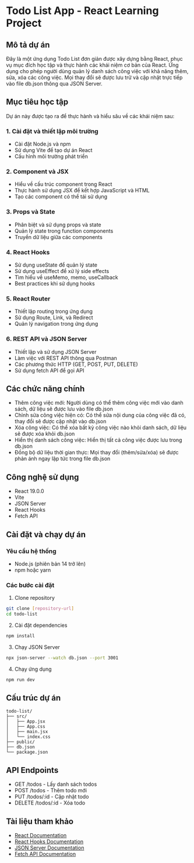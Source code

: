 # Todo List App - React Learning Project

## Mô tả dự án
Đây là một ứng dụng Todo List đơn giản được xây dựng bằng React, phục vụ mục đích học tập và thực hành các khái niệm cơ bản của React. Ứng dụng cho phép người dùng quản lý danh sách công việc với khả năng thêm, sửa, xóa các công việc. Mọi thay đổi sẽ được lưu trữ và cập nhật trực tiếp vào file db.json thông qua JSON Server.

## Mục tiêu học tập
Dự án này được tạo ra để thực hành và hiểu sâu về các khái niệm sau:

### 1. Cài đặt và thiết lập môi trường
- Cài đặt Node.js và npm
- Sử dụng Vite để tạo dự án React
- Cấu hình môi trường phát triển

### 2. Component và JSX
- Hiểu về cấu trúc component trong React
- Thực hành sử dụng JSX để kết hợp JavaScript và HTML
- Tạo các component có thể tái sử dụng

### 3. Props và State
- Phân biệt và sử dụng props và state
- Quản lý state trong function components
- Truyền dữ liệu giữa các components

### 4. React Hooks
- Sử dụng useState để quản lý state
- Sử dụng useEffect để xử lý side effects
- Tìm hiểu về useMemo, memo, useCallback
- Best practices khi sử dụng hooks

### 5. React Router
- Thiết lập routing trong ứng dụng
- Sử dụng Route, Link, và Redirect
- Quản lý navigation trong ứng dụng

### 6. REST API và JSON Server
- Thiết lập và sử dụng JSON Server
- Làm việc với REST API thông qua Postman
- Các phương thức HTTP (GET, POST, PUT, DELETE)
- Sử dụng fetch API để gọi API

## Các chức năng chính
- Thêm công việc mới: Người dùng có thể thêm công việc mới vào danh sách, dữ liệu sẽ được lưu vào file db.json
- Chỉnh sửa công việc hiện có: Có thể sửa nội dung của công việc đã có, thay đổi sẽ được cập nhật vào db.json
- Xóa công việc: Có thể xóa bất kỳ công việc nào khỏi danh sách, dữ liệu sẽ được xóa khỏi db.json
- Hiển thị danh sách công việc: Hiển thị tất cả công việc được lưu trong db.json
- Đồng bộ dữ liệu thời gian thực: Mọi thay đổi (thêm/sửa/xóa) sẽ được phản ánh ngay lập tức trong file db.json

## Công nghệ sử dụng
- React 19.0.0
- Vite
- JSON Server
- React Hooks
- Fetch API

## Cài đặt và chạy dự án

### Yêu cầu hệ thống
- Node.js (phiên bản 14 trở lên)
- npm hoặc yarn

### Các bước cài đặt
1. Clone repository
```bash
git clone [repository-url]
cd todo-list
```

2. Cài đặt dependencies
```bash
npm install
```

3. Chạy JSON Server
```bash
npx json-server --watch db.json --port 3001
```

4. Chạy ứng dụng
```bash
npm run dev
```

## Cấu trúc dự án
```
todo-list/
├── src/
│   ├── App.jsx
│   ├── App.css
│   ├── main.jsx
│   └── index.css
├── public/
├── db.json
└── package.json
```

## API Endpoints
- GET /todos - Lấy danh sách todos
- POST /todos - Thêm todo mới
- PUT /todos/:id - Cập nhật todo
- DELETE /todos/:id - Xóa todo

## Tài liệu tham khảo
- [React Documentation](https://reactjs.org/docs/getting-started.html)
- [React Hooks Documentation](https://reactjs.org/docs/hooks-intro.html)
- [JSON Server Documentation](https://github.com/typicode/json-server)
- [Fetch API Documentation](https://developer.mozilla.org/en-US/docs/Web/API/Fetch_API)
